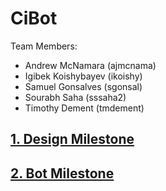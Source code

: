 # CiBot

Team Members:

* Andrew McNamara (ajmcnama)
* Igibek Koishybayev (ikoishy)
* Samuel Gonsalves (sgonsal)
* Sourabh Saha (sssaha2)
* Timothy Dement (tmdement)

## [1. Design Milestone](https://github.ncsu.edu/CiBot/bot-docs/DESIGN.md)
## [2. Bot Milestone](https://github.ncsu.edu/CiBot/bot-docs/BOT.md)
